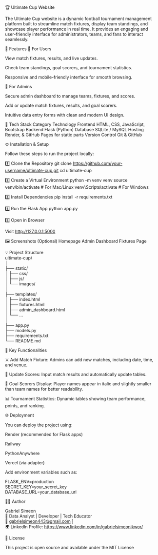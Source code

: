 🏆 Ultimate Cup Website

The Ultimate Cup website is a dynamic football tournament management platform built to streamline match fixtures, display team standings, and showcase player performance in real time. It provides an engaging and user-friendly interface for administrators, teams, and fans to interact seamlessly.

🚀 Features
🔹 For Users

View match fixtures, results, and live updates.

Check team standings, goal scorers, and tournament statistics.

Responsive and mobile-friendly interface for smooth browsing.

🔹 For Admins

Secure admin dashboard to manage teams, fixtures, and scores.

Add or update match fixtures, results, and goal scorers.

Intuitive data entry forms with clean and modern UI design.

🧰 Tech Stack
Category	Technology
Frontend	HTML, CSS, JavaScript, Bootstrap
Backend	Flask (Python)
Database	SQLite / MySQL
Hosting	 Render, & GitHub Pages for static parts
Version Control	Git & GitHub

⚙️ Installation & Setup

Follow these steps to run the project locally:

1️⃣ Clone the Repository
git clone https://github.com/your-username/ultimate-cup.git
cd ultimate-cup

2️⃣ Create a Virtual Environment
python -m venv venv
source venv/bin/activate    # For Mac/Linux
venv\Scripts\activate       # For Windows

3️⃣ Install Dependencies
pip install -r requirements.txt

4️⃣ Run the Flask App
python app.py

5️⃣ Open in Browser

Visit http://127.0.0.1:5000

🖼️ Screenshots (Optional)
Homepage	Admin Dashboard	Fixtures Page

	
	
💡 Project Structure  
ultimate-cup/  
│  
├── static/  
│   ├── css/  
│   ├── js/  
│   └── images/  
│  
├── templates/  
│   ├── index.html  
│   ├── fixtures.html  
│   ├── admin_dashboard.html  
│   └── ...  
│  
├── app.py  
├── models.py  
├── requirements.txt  
└── README.md  
  
🧩 Key Functionalities  

⚔️ Add Match Fixture: Admins can add new matches, including date, time, and venue.  

🥅 Update Scores: Input match results and automatically update tables.  

👟 Goal Scorers Display: Player names appear in italic and slightly smaller than team names for better readability.  

📊 Tournament Statistics: Dynamic tables showing team performance, points, and ranking.  

🌐 Deployment  

You can deploy the project using:  

Render (recommended for Flask apps)  

Railway  

PythonAnywhere  

Vercel (via adapter)  

Add environment variables such as:  

FLASK_ENV=production  
SECRET_KEY=your_secret_key  
DATABASE_URL=your_database_url  

👨‍💻 Author  

Gabriel Simeon  
💼 Data Analyst | Developer | Tech Educator  
📧 gabrielsimeon443@gmail.com
]  
🌍 LinkedIn Profile: https://www.linkedin.com/in/gabrielsimeonikwor/

📝 License

This project is open source and available under the MIT License
